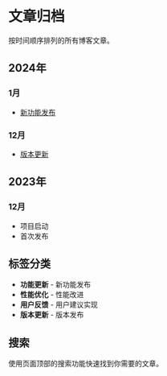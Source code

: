 # 文章归档

按时间顺序排列的所有博客文章。

## 2024年

### 1月
- [新功能发布](latest.md#2024年1月)

### 12月
- [版本更新](latest.md#2024年12月)

## 2023年

### 12月
- 项目启动
- 首次发布

## 标签分类

- **功能更新** - 新功能发布
- **性能优化** - 性能改进
- **用户反馈** - 用户建议实现
- **版本更新** - 版本发布

## 搜索

使用页面顶部的搜索功能快速找到你需要的文章。
